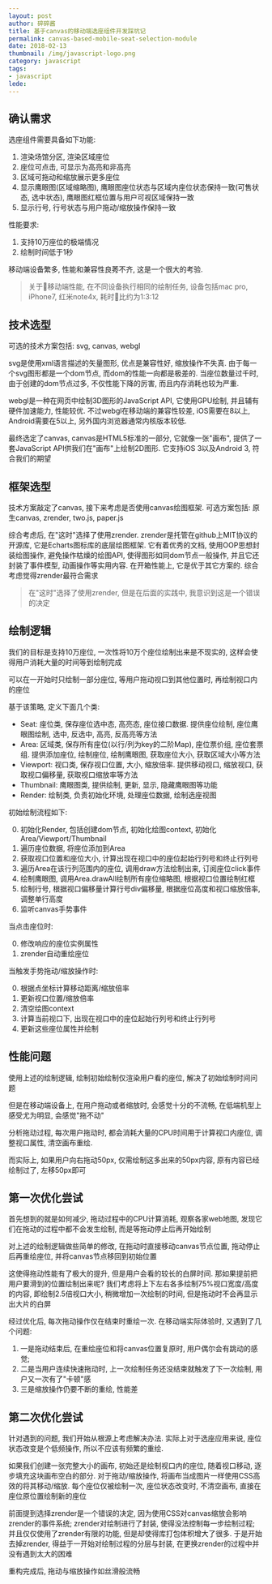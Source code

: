 ```yaml
---
layout: post
author: 碎碎酱
title: 基于canvas的移动端选座组件开发踩坑记
permalink: canvas-based-mobile-seat-selection-module
date: 2018-02-13
thumbnail: /img/javascript-logo.png
category: javascript
tags:
- javascript
lede: 
---
```


## 确认需求

选座组件需要具备如下功能:

1. 渲染场馆分区, 渲染区域座位
2. 座位可点击, 可显示为高亮和非高亮
3. 区域可拖动和缩放展示更多座位
4. 显示鹰眼图(区域缩略图), 鹰眼图座位状态与区域内座位状态保持一致(可售状态, 选中状态), 鹰眼图红框位置与用户可视区域保持一致
5. 显示行号, 行号状态与用户拖动/缩放操作保持一致

性能要求:

1. 支持10万座位的极端情况
2. 绘制时间低于1秒

移动端设备繁多, 性能和兼容性良莠不齐, 这是一个很大的考验.

> 关于移动端性能, 在不同设备执行相同的绘制任务, 设备包括mac pro, iPhone7, 红米note4x, 耗时比约为1:3:12  

## 技术选型

可选的技术方案包括: svg, canvas, webgl

svg是使用xml语言描述的矢量图形, 优点是兼容性好, 缩放操作不失真. 由于每一个svg图形都是一个dom节点, 而dom的性能一向都是极差的. 当座位数量过千时, 由于创建的dom节点过多, 不仅性能下降的厉害, 而且内存消耗也较为严重.

webgl是一种在网页中绘制3D图形的JavaScript API, 它使用GPU绘制, 并且辅有硬件加速能力, 性能较优. 不过webgl在移动端的兼容性较差, iOS需要在8以上, Android需要在5以上, 另外国内浏览器通常内核版本较低.

最终选定了canvas, canvas是HTML5标准的一部分, 它就像一张"画布", 提供了一套JavaScript API供我们在"画布"上绘制2D图形. 它支持iOS 3以及Android 3, 符合我们的期望

## 框架选型

技术方案敲定了canvas, 接下来考虑是否使用canvas绘图框架. 可选方案包括: 原生canvas, zrender, two.js, paper.js

综合考虑后, 在"这时"选择了使用zrender. zrender是托管在github上MIT协议的开源库, 它是Echarts图标库的底层绘图框架. 它有着优秀的文档, 使用OOP思想封装绘图操作, 避免操作枯燥的绘图API, 使得图形如同dom节点一般操作, 并且它还封装了事件模型, 动画操作等实用内容. 在开箱性能上, 它是优于其它方案的. 综合考虑觉得zrender最符合需求

> 在"这时"选择了使用zrender, 但是在后面的实践中, 我意识到这是一个错误的决定

## 绘制逻辑

我们的目标是支持10万座位, 一次性将10万个座位绘制出来是不现实的, 这样会使得用户消耗大量的时间等到绘制完成

可以在一开始时只绘制一部分座位, 等用户拖动视口到其他位置时, 再绘制视口内的座位

基于该策略, 定义下面几个类:

* Seat: 座位类, 保存座位选中态, 高亮态, 座位接口数据. 提供座位绘制, 座位鹰眼图绘制, 选中, 反选中, 高亮, 反高亮等方法
* Area: 区域类, 保存所有座位(以行/列为key的二阶Map), 座位票价组, 座位套票组. 提供添加座位, 绘制座位, 绘制鹰眼图, 获取座位大小, 获取区域大小等方法
* Viewport: 视口类, 保存视口位置, 大小, 缩放倍率. 提供移动视口, 缩放视口, 获取视口偏移量, 获取视口缩放率等方法
* Thumbnail: 鹰眼图类, 提供绘制, 更新, 显示, 隐藏鹰眼图等功能
* Render: 绘制类, 负责初始化环境, 处理座位数据, 绘制选座视图

初始绘制流程如下:

0. 初始化Render, 包括创建dom节点, 初始化绘图context, 初始化Area/Viewport/Thumbnail
0. 遍历座位数据, 将座位添加到Area
0. 获取视口位置和座位大小, 计算出现在视口中的座位起始行列号和终止行列号
0. 遍历Area在该行列范围内的座位, 调用draw方法绘制出来, 订阅座位click事件
0. 绘制鹰眼图, 调用Area.drawAll绘制所有座位缩略图, 根据视口位置绘制红框
0. 绘制行号, 根据视口偏移量计算行号div偏移量, 根据座位高度和视口缩放倍率, 调整单行高度
0. 监听canvas手势事件

当点击座位时:

0. 修改响应的座位实例属性
0. zrender自动重绘座位

当触发手势拖动/缩放操作时:

0. 根据点坐标计算移动距离/缩放倍率
0. 更新视口位置/缩放倍率
0. 清空绘图context
0. 计算当前视口下, 出现在视口中的座位起始行列号和终止行列号
0. 更新这些座位属性并绘制

## 性能问题

使用上述的绘制逻辑, 绘制初始绘制仅渲染用户看的座位, 解决了初始绘制时间问题

但是在移动端设备上, 在用户拖动或者缩放时, 会感觉十分的不流畅, 在低端机型上感受尤为明显, 会感觉"拖不动"

分析拖动过程, 每次用户拖动时, 都会消耗大量的CPU时间用于计算视口内座位, 调整视口属性, 清空画布重绘. 

而实际上, 如果用户向右拖动50px, 仅需绘制这多出来的50px内容, 原有内容已经绘制过了, 左移50px即可

## 第一次优化尝试

首先想到的就是如何减少, 拖动过程中的CPU计算消耗, 观察各家web地图, 发现它们在拖动的过程中都不会发生绘制, 而是等拖动停止后再开始绘制

对上述的绘制逻辑做些简单的修改, 在拖动时直接移动canvas节点位置, 拖动停止后再重绘座位, 并将canvas节点移回到初始位置

这使得拖动性能有了极大的提升, 但是用户会看的较长的白屏时间. 那如果提前把用户要滑到的位置绘制出来呢? 我们考虑将上下左右各多绘制75%视口宽度/高度的内容, 即绘制2.5倍视口大小, 稍微增加一次绘制的时间, 但是拖动时不会再显示出大片的白屏

经过优化后, 每次拖动操作仅在结束时重绘一次. 在移动端实际体验时, 又遇到了几个问题: 

1. 一是拖动结束后, 在重绘座位和将canvas位置复原时, 用户偶尔会有跳动的感觉; 
2. 二是当用户连续快速拖动时, 上一次绘制任务还没结束就触发了下一次绘制, 用户又一次有了"卡顿"感
3. 三是缩放操作仍要不断的重绘, 性能差

## 第二次优化尝试

针对遇到的问题, 我们开始从根源上考虑解决办法. 实际上对于选座应用来说, 座位状态改变是个低频操作, 所以不应该有频繁的重绘.

如果我们创建一张完整大小的画布, 初始还是绘制视口内的座位, 随着视口移动, 逐步填充这块画布空白的部分. 对于拖动/缩放操作, 将画布当成图片一样使用CSS高效的将其移动/缩放. 每个座位仅被绘制一次, 座位状态改变时, 不清空画布, 直接在座位原位置绘制新的座位

前面提到选择zrender是一个错误的决定, 因为使用CSS对canvas缩放会影响zrender的事件系统; zrender对绘制进行了封装, 使得没法控制每一步绘制过程; 并且仅仅使用了zrender有限的功能, 但是却使得库打包体积增大了很多. 于是开始去掉zrender, 得益于一开始对绘制过程的分层与封装, 在更换zrender的过程中并没有遇到太大的困难

重构完成后, 拖动与缩放操作如丝滑般流畅
